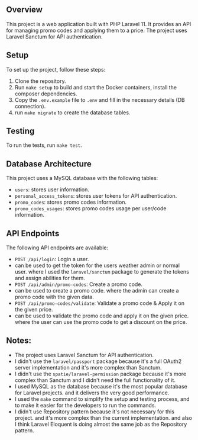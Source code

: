 ## Overview

This project is a web application built with PHP Laravel 11. It provides an API for managing promo codes and applying them to a price. The project uses Laravel Sanctum for API authentication.

## Setup

To set up the project, follow these steps:
1. Clone the repository.
2. Run `make setup` to build and start the Docker containers, install the composer dependencies.
3. Copy the `.env.example` file to `.env` and fill in the necessary details (DB connection).
4. run `make migrate` to create the database tables.

## Testing
To run the tests, run `make test`.

## Database Architecture
This project uses a MySQL database with the following tables:
- `users`: stores user information.
- `personal_access_tokens`: stores user tokens for API authentication. 
- `promo_codes`: stores promo codes information.
- `promo_codes_usages`: stores promo codes usage per user/code information.

## API Endpoints
The following API endpoints are available:
- `POST /api/login`: Login a user.
 - can be used to get the token for the users weather admin or normal user. where I used the `laravel/sanctum` package to generate the tokens and assign abilities for them.
- `POST /api/admin/promo-codes`: Create a promo code.
 - can be used to create a promo code. where the admin can create a promo code with the given data.
- `POST /api/promo-codes/validate`: Validate a promo code & Apply it on the given price.
 - can be used to validate the promo code and apply it on the given price. where the user can use the promo code to get a discount on the price.


## Notes:
- The project uses Laravel Sanctum for API authentication.
- I didn't use the `laravel/passport` package because it's a full OAuth2 server implementation and it's more complex than Sanctum.
- I didn't use the `spatie/laravel-permission` package because it's more complex than Sanctum and I didn't need the full functionality of it.
- I used MySQL as the database because it's the most popular database for Laravel projects. and it delivers the very good performance.
- I used the `make` command to simplify the setup and testing process, and to make it easier for the developers to run the commands.
- I didn't use Repository pattern because it's not necessary for this project. and it's more complex than the current implementation. and also I think Laravel Eloquent is doing almost the same job as the Repository pattern.
